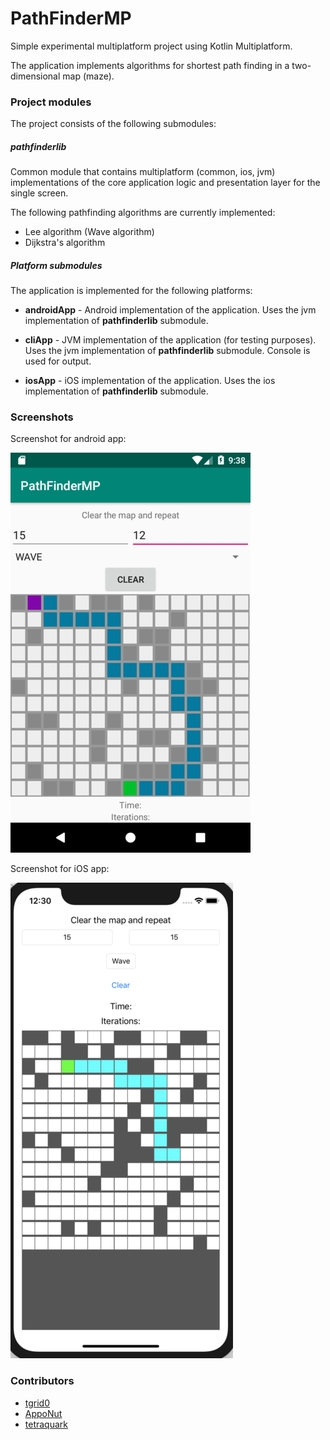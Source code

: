 # PathFinderMP

Simple experimental multiplatform project using Kotlin Multiplatform.

The application implements algorithms for shortest path finding in a two-dimensional map (maze).

### Project modules

The project consists of the following submodules:

##### pathfinderlib

Common module that contains multiplatform (common, ios, jvm) implementations of the core application logic and presentation layer for the single screen.

The following pathfinding algorithms are currently implemented:

- Lee algorithm (Wave algorithm)
- Dijkstra's algorithm

##### Platform submodules

The application is implemented for the following platforms:

- **androidApp** - Android implementation of the application. Uses the jvm implementation of **pathfinderlib** submodule.

- **cliApp** - JVM implementation of the application (for testing purposes). Uses the jvm implementation of **pathfinderlib** submodule. Console is used for output.

- **iosApp** - iOS implementation of the application. Uses the ios implementation of **pathfinderlib** submodule.

### Screenshots

Screenshot for android app:

![PathFinderMP androidApp](docs/screenshot_1.png)

Screenshot for iOS app:

![PathFinderMP androidApp](docs/screenshot_2.png)

### Contributors

* [tgrid0](https://github.com/tgrid0)
* [AppoNut](https://github.com/AppoNut/)
* [tetraquark](https://github.com/Tetraquark)